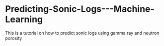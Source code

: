 # Predicting-Sonic-Logs---Machine-Learning
This is a tutorial on how to predict sonic logs using gamma ray and neutron porosity
